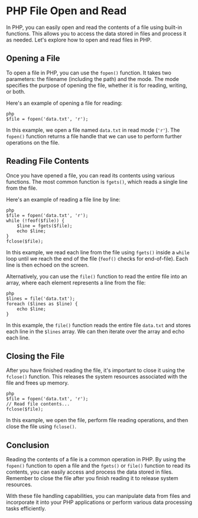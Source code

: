 # PHP File Open and Read

In PHP, you can easily open and read the contents of a file using built-in functions. This allows you to access the data stored in files and process it as needed. Let's explore how to open and read files in PHP.

## Opening a File

To open a file in PHP, you can use the `fopen()` function. It takes two parameters: the filename (including the path) and the mode. The mode specifies the purpose of opening the file, whether it is for reading, writing, or both.

Here's an example of opening a file for reading:

`````````
php
$file = fopen('data.txt', 'r');
`````````

In this example, we open a file named `data.txt` in read mode (`'r'`). The `fopen()` function returns a file handle that we can use to perform further operations on the file.

## Reading File Contents

Once you have opened a file, you can read its contents using various functions. The most common function is `fgets()`, which reads a single line from the file.

Here's an example of reading a file line by line:

`````````
php
$file = fopen('data.txt', 'r');
while (!feof($file)) {
    $line = fgets($file);
    echo $line;
}
fclose($file);
`````````

In this example, we read each line from the file using `fgets()` inside a `while` loop until we reach the end of the file (`feof()` checks for end-of-file). Each line is then echoed on the screen.

Alternatively, you can use the `file()` function to read the entire file into an array, where each element represents a line from the file:

`````````
php
$lines = file('data.txt');
foreach ($lines as $line) {
    echo $line;
}
`````````

In this example, the `file()` function reads the entire file `data.txt` and stores each line in the `$lines` array. We can then iterate over the array and echo each line.

## Closing the File

After you have finished reading the file, it's important to close it using the `fclose()` function. This releases the system resources associated with the file and frees up memory.

`````````
php
$file = fopen('data.txt', 'r');
// Read file contents...
fclose($file);
`````````

In this example, we open the file, perform file reading operations, and then close the file using `fclose()`.

## Conclusion

Reading the contents of a file is a common operation in PHP. By using the `fopen()` function to open a file and the `fgets()` or `file()` function to read its contents, you can easily access and process the data stored in files. Remember to close the file after you finish reading it to release system resources.

With these file handling capabilities, you can manipulate data from files and incorporate it into your PHP applications or perform various data processing tasks efficiently.

